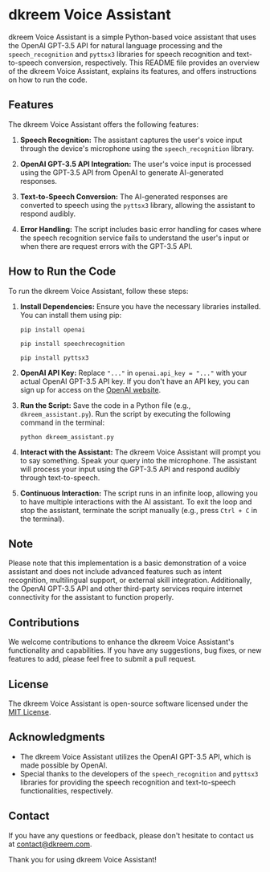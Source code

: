 # dkreem Voice Assistant

dkreem Voice Assistant is a simple Python-based voice assistant that uses the OpenAI GPT-3.5 API for natural language processing and the `speech_recognition` and `pyttsx3` libraries for speech recognition and text-to-speech conversion, respectively. This README file provides an overview of the dkreem Voice Assistant, explains its features, and offers instructions on how to run the code.

## Features

The dkreem Voice Assistant offers the following features:

1. **Speech Recognition:** The assistant captures the user's voice input through the device's microphone using the `speech_recognition` library.

2. **OpenAI GPT-3.5 API Integration:** The user's voice input is processed using the GPT-3.5 API from OpenAI to generate AI-generated responses.

3. **Text-to-Speech Conversion:** The AI-generated responses are converted to speech using the `pyttsx3` library, allowing the assistant to respond audibly.

4. **Error Handling:** The script includes basic error handling for cases where the speech recognition service fails to understand the user's input or when there are request errors with the GPT-3.5 API.

## How to Run the Code

To run the dkreem Voice Assistant, follow these steps:

1. **Install Dependencies:** Ensure you have the necessary libraries installed. You can install them using pip:

   ```
   pip install openai
   ```
   ```
   pip install speechrecognition
   ```
   ```
   pip install pyttsx3
   ```

2. **OpenAI API Key:** Replace `"..."` in `openai.api_key = "..."` with your actual OpenAI GPT-3.5 API key. If you don't have an API key, you can sign up for access on the [OpenAI website](https://beta.openai.com/signup/).

3. **Run the Script:** Save the code in a Python file (e.g., `dkreem_assistant.py`). Run the script by executing the following command in the terminal:

   ```
   python dkreem_assistant.py
   ```

4. **Interact with the Assistant:** The dkreem Voice Assistant will prompt you to say something. Speak your query into the microphone. The assistant will process your input using the GPT-3.5 API and respond audibly through text-to-speech.

5. **Continuous Interaction:** The script runs in an infinite loop, allowing you to have multiple interactions with the AI assistant. To exit the loop and stop the assistant, terminate the script manually (e.g., press `Ctrl + C` in the terminal).

## Note

Please note that this implementation is a basic demonstration of a voice assistant and does not include advanced features such as intent recognition, multilingual support, or external skill integration. Additionally, the OpenAI GPT-3.5 API and other third-party services require internet connectivity for the assistant to function properly.

## Contributions

We welcome contributions to enhance the dkreem Voice Assistant's functionality and capabilities. If you have any suggestions, bug fixes, or new features to add, please feel free to submit a pull request.

## License

The dkreem Voice Assistant is open-source software licensed under the [MIT License](LICENSE).

## Acknowledgments

- The dkreem Voice Assistant utilizes the OpenAI GPT-3.5 API, which is made possible by OpenAI.
- Special thanks to the developers of the `speech_recognition` and `pyttsx3` libraries for providing the speech recognition and text-to-speech functionalities, respectively.

## Contact

If you have any questions or feedback, please don't hesitate to contact us at [contact@dkreem.com](mailto:contact@dkreem.com).

Thank you for using dkreem Voice Assistant!
